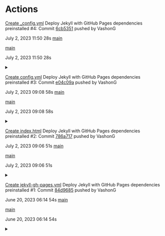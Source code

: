 # Actions

[Create \_config.yml](.gitbook/assets/5436355359) Deploy Jekyll with GitHub Pages dependencies preinstalled #4: Commit [6cb5351](broken-reference) pushed by VashonG

July 2, 2023 11:50 28s [main](broken-reference)

[main](broken-reference)

July 2, 2023 11:50 28s

<details>

<summary></summary>

* [View workflow file](<.gitbook/assets/workflow (3)>)

</details>

[Create config.yml](.gitbook/assets/5435739635) Deploy Jekyll with GitHub Pages dependencies preinstalled #3: Commit [e04c09a](broken-reference) pushed by VashonG

July 2, 2023 09:08 58s [main](broken-reference)

[main](broken-reference)

July 2, 2023 09:08 58s

<details>

<summary></summary>

* [View workflow file](.gitbook/assets/workflow)

</details>

[Create index.html](.gitbook/assets/5435729215) Deploy Jekyll with GitHub Pages dependencies preinstalled #2: Commit [786a717](.gitbook/assets/786a717af510eb449d6314e0123487696477f26b) pushed by VashonG

July 2, 2023 09:06 51s [main](broken-reference)

[main](broken-reference)

July 2, 2023 09:06 51s

<details>

<summary></summary>

* [View workflow file](<.gitbook/assets/workflow (2)>)

</details>

[Create jekyll-gh-pages.yml](.gitbook/assets/5319165753) Deploy Jekyll with GitHub Pages dependencies preinstalled #1: Commit [84d9685](broken-reference) pushed by VashonG

June 20, 2023 06:14 54s [main](broken-reference)

[main](broken-reference)

June 20, 2023 06:14 54s

<details>

<summary></summary>

* [View workflow file](<.gitbook/assets/workflow (1)>)

</details>
